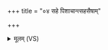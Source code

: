 +++
title = "०४ सहे पिशाचान्त्सहसैषाम्"

+++
<details><summary>मूलम् (VS)</summary>

सहे॑ पिशा॒चान्त्सह॒सैषां॒ द्रवि॑णं ददे।  
सर्वा॑न्दुरस्य॒तो ह॑न्मि॒ सं म॒ आकू॑तिरृध्यताम् ॥
</details>